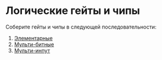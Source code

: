 # Логические гейты и чипы

Соберите гейты и чипы в следующей последовательности:

1. [Элементарные](/projects/01-gates/elementary/README.md)
2. [Мульти-битные](/projects/01-gates/multi-bit/README.md)
3. [Мульти-инпут](/projects/01-gates/multi-way/README.md)

